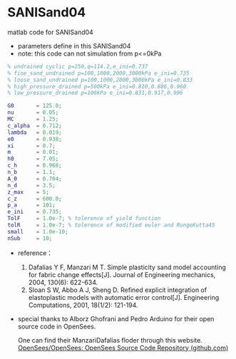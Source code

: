 # SANISand04
matlab code for SANISand04
* parameters define in this SANISand04
* note: this code can not simulation from p<=0kPa

```matlab
% undrained cyclic p=250,q=114.2,e_ini=0.737
% fine_sand_undrained p=100,1000,2000,3000kPa e_ini=0.735
% loose_sand_undrained p=100,1000,2000,3000kPa e_ini=0.833
% high_pressure_drained p=500kPa e_ini=0.810,0.886,0.960
% low_pressure_drained p=100kPa e_ini=0.831,0.917,0.996

G0       = 125.0;   
nu       = 0.05;
MC       = 1.25;
c_alpha  = 0.712;
lambda   = 0.019;
e0       = 0.938;
xi       = 0.7;
m        = 0.01;
h0       = 7.05;
c_h      = 0.968;
n_b      = 1.1;
A_0      = 0.704;
n_d      = 3.5;
z_max    = 5;
c_z      = 600.0;
p_a      = 101;
e_ini    = 0.735;
TolF     = 1.0e-7; % tolerence of yield function
tolR     = 1.0e-7; % tolerence of modified euler and RungeKutta45
small    = 1.0e-10;
nSub     = 10;
```

* reference：

  1. Dafalias Y F, Manzari M T. Simple plasticity sand model accounting for fabric change effects[J]. Journal of Engineering mechanics, 2004, 130(6): 622-634.
  2. Sloan S W, Abbo A J, Sheng D. Refined explicit integration of elastoplastic models with automatic error control[J]. Engineering Computations, 2001, 18(1/2): 121-194.

* special thanks to Alborz Ghofrani and Pedro Arduino for their open source code in OpenSees. 

  One can find their ManzariDafalias floder through this website. [OpenSees/OpenSees: OpenSees Source Code Repository (github.com)](https://github.com/OpenSees/OpenSees)


